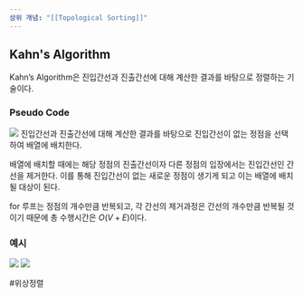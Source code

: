 ```yaml
---
상위 개념: "[[Topological Sorting]]"
---
```

## Kahn's Algorithm
Kahn’s Algorithm은 진입간선과 진출간선에 대해 계산한 결과를 바탕으로 정렬하는 기술이다.
### Pseudo Code
![](https://i.imgur.com/Hch5ESV.png)
진입간선과 진출간선에 대해 계산한 결과를 바탕으로 진입간선이 없는 정점을 선택하여 배열에 배치한다.

배열에 배치할 때에는 해당 정점의 진출간선이자 다른 정점의 입장에서는 진입간선인 간선을 제거한다. 이를 통해 진입간선이 없는 새로운 정점이 생기게 되고 이는 배열에 배치될 대상이 된다.

for 루프는 정점의 개수만큼 반복되고, 각 간선의 제거과정은 간선의 개수만큼 반복될 것이기 때문에 총 수행시간은 $O(V+E)$이다.

### 예시

![](https://i.imgur.com/HCQK0ZI.png)
![](https://i.imgur.com/dM49bYg.png)

#위상정렬